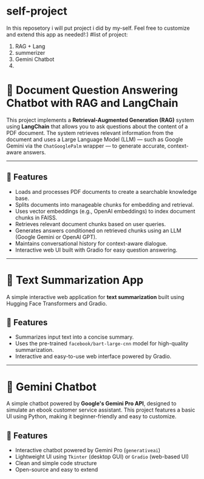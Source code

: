 # self-project
In this reposetory i will put project i did by my-self. Feel free to customize and extend this app as needed!:)
#list of project:
1. RAG + Lang
2. summerizer
3. Gemini Chatbot
4. 
# 📄 Document Question Answering Chatbot with RAG and LangChain

This project implements a **Retrieval-Augmented Generation (RAG)** system using **LangChain** that allows you to ask questions about the content of a PDF document. The system retrieves relevant information from the document and uses a Large Language Model (LLM) — such as Google Gemini via the `ChatGooglePalm` wrapper — to generate accurate, context-aware answers.

---

## 📌 Features

- Loads and processes PDF documents to create a searchable knowledge base.
- Splits documents into manageable chunks for embedding and retrieval.
- Uses vector embeddings (e.g., OpenAI embeddings) to index document chunks in FAISS.
- Retrieves relevant document chunks based on user queries.
- Generates answers conditioned on retrieved chunks using an LLM (Google Gemini or OpenAI GPT).
- Maintains conversational history for context-aware dialogue.
- Interactive web UI built with Gradio for easy question answering.

---

# 📄 Text Summarization App

A simple interactive web application for **text summarization** built using Hugging Face Transformers and Gradio.

## 📌 Features

- Summarizes input text into a concise summary.
- Uses the pre-trained `facebook/bart-large-cnn` model for high-quality summarization.
- Interactive and easy-to-use web interface powered by Gradio.
  
----------------
# 🤖 Gemini Chatbot

A simple chatbot powered by **Google's Gemini Pro API**, designed to simulate an ebook customer service assistant. This project features a basic UI using Python, making it beginner-friendly and easy to customize.

## 📌 Features

- Interactive chatbot powered by Gemini Pro (`generativeai`)
- Lightweight UI using `Tkinter` (desktop GUI) or `Gradio` (web-based UI)
- Clean and simple code structure
- Open-source and easy to extend
